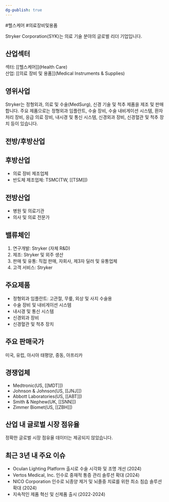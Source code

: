 ```yaml
---
dg-publish: true
---
```

#헬스케어 #의료장비및용품

Stryker Corporation(SYK)는 의료 기술 분야의 글로벌 리더 기업입니다.

## 산업섹터

섹터: [[헬스케어]](Health Care)  
산업: [[의료 장비 및 용품]](Medical Instruments & Supplies)

## 영위사업

Stryker는 정형외과, 의료 및 수술(MedSurg), 신경 기술 및 척추 제품을 제조 및 판매합니다. 주요 제품으로는 정형외과 임플란트, 수술 장비, 수술 내비게이션 시스템, 환자 처리 장비, 응급 의료 장비, 내시경 및 통신 시스템, 신경외과 장비, 신경혈관 및 척추 장치 등이 있습니다.

## 전방/후방산업

## 후방산업

- 의료 장비 제조업체
- 반도체 제조업체: TSMC(TW, [[TSM]])

## 전방산업

- 병원 및 의료기관
- 의사 및 의료 전문가

## 밸류체인

1. 연구개발: Stryker (자체 R&D)
2. 제조: Stryker 및 외주 생산
3. 판매 및 유통: 직접 판매, 자회사, 제3자 딜러 및 유통업체
4. 고객 서비스: Stryker

## 주요제품

- 정형외과 임플란트: 고관절, 무릎, 외상 및 사지 수술용
- 수술 장비 및 내비게이션 시스템
- 내시경 및 통신 시스템
- 신경외과 장비
- 신경혈관 및 척추 장치

## 주요 판매국가

미국, 유럽, 아시아 태평양, 중동, 아프리카

## 경쟁업체

- Medtronic(US, [[MDT]])
- Johnson & Johnson(US, [[JNJ]])
- Abbott Laboratories(US, [[ABT]])
- Smith & Nephew(UK, [[SNN]])
- Zimmer Biomet(US, [[ZBH]])

## 산업 내 글로벌 시장 점유율

정확한 글로벌 시장 점유율 데이터는 제공되지 않았습니다.

## 최근 3년 내 주요 이슈

- Oculan Lighting Platform 출시로 수술 시각화 및 조명 개선 (2024)
- Vertos Medical, Inc. 인수로 중재적 통증 관리 솔루션 확대 (2024)
- NICO Corporation 인수로 뇌종양 제거 및 뇌졸중 치료를 위한 최소 침습 솔루션 확대 (2024)
- 지속적인 제품 혁신 및 신제품 출시 (2022-2024)
